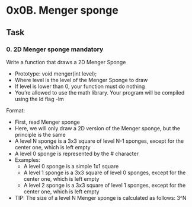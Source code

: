 # 0x0B. Menger sponge

## Task

### 0. 2D Menger sponge mandatory
Write a function that draws a 2D Menger Sponge

* Prototype: void menger(int level);
* Where level is the level of the Menger Sponge to draw
* If level is lower than 0, your function must do nothing
* You’re allowed to use the math library. Your program will be compiled using the ld flag -lm

Format:

* First, read Menger sponge
* Here, we will only draw a 2D version of the Menger sponge, but the principle is the same
* A level N sponge is a 3x3 square of level N-1 sponges, except for the center one, which is left empty
* A level 0 sponge is represented by the # character
* Examples:
  * A level 0 sponge is a simple 1x1 square
  * A level 1 sponge is a 3x3 square of level 0 sponges, except for the center one, which is left empty
  * A level 2 sponge is a 3x3 square of level 1 sponges, except for the center one, which is left empty
* TIP: The size of a level N Menger sponge is calculated as follows: 3^N
